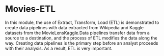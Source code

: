 # Movies-ETL

In this module, the use of  Extract, Transform, Load (ETL) is demonstrated to create data pipelines with data extracted 
from Wikipedia and Kaggle datasets from the MovieLensKaggle.Data pipelines transfer data from a source to a destination, 
and the process of ETL modifies the data along the way. Creating data pipelines is the primary step before an analyst 
proceeds with their analysis. As a result, ETL is very important. 

